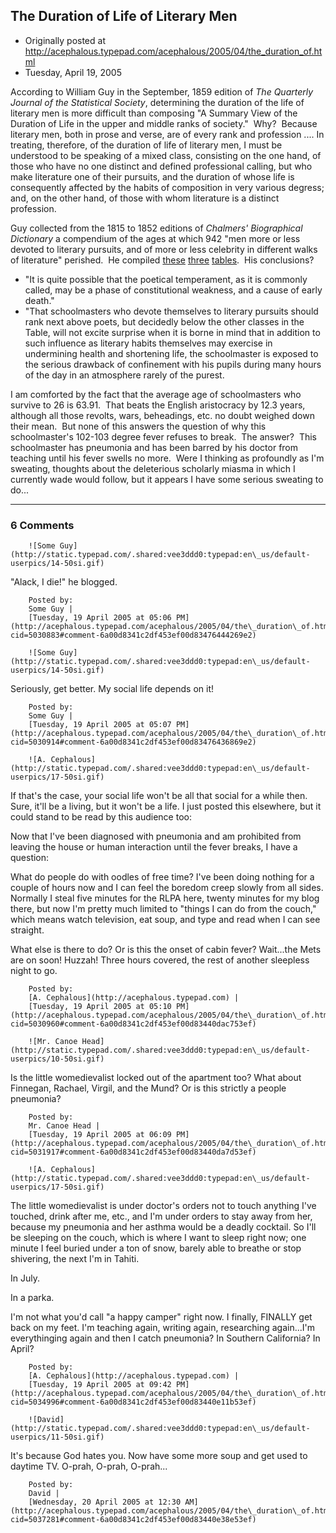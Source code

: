 ## The Duration of Life of Literary Men

 * Originally posted at http://acephalous.typepad.com/acephalous/2005/04/the_duration_of.html
 * Tuesday, April 19, 2005



According to William Guy in the September, 1859 edition of _The Quarterly Journal of the Statistical Society_, determining the duration of the life of literary men is more difficult than composing "A Summary View of the Duration of Life in the upper and middle ranks of society."  Why?  Because literary men, 
both in prose and verse, are of every rank and profession .... In treating, therefore, of the duration of life of literary men, I must be understood to be speaking of a mixed class, consisting on the one hand, of those who have no one distinct and defined professional calling, but who make literature one of their pursuits, and the duration of whose life is consequently affected by the habits of composition in very various degress; and, on the other hand, of those with whom literature is a distinct profession.

Guy collected from the 1815 to 1852 editions of _Chalmers' Biographical Dictionary_ a compendium of the ages at which 942 "men more or less devoted to literary pursuits, and of more or less celebrity in different walks of literature" perished.  He compiled [these](https://www.typepad.com/t/app/control/files?\_\_mode=show\_link&file=dead%!p(MISSING)oets%!t(MISSING)able.gif) [three](https://www.typepad.com/t/app/control/files?\_\_mode=show\_link&file=dead%!p(MISSING)oets%!t(MISSING)able%!g(MISSING)if) [tables](https://www.typepad.com/t/app/control/files?\_\_mode=show\_link&file=dead%!p(MISSING)oets%!t(MISSING)able%!g(MISSING)if).  His conclusions?  

*   "It is quite possible that the poetical temperament, as it is commonly called, may be a phase of constitutional weakness, and a cause of early death."
*   "That schoolmasters who devote themselves to literary pursuits should rank next above poets, but decidedly below the other classes in the Table, will not excite surprise when it is borne in mind that in addition to such influence as literary habits themselves may exercise in undermining health and shortening life, the schoolmaster is exposed to the serious drawback of confinement with his pupils during many hours of the day in an atmosphere rarely of the purest.

I am comforted by the fact that the average age of schoolmasters who survive to 26 is 63.91.  That beats the English aristocracy by 12.3 years, although all those revolts, wars, beheadings, etc. no doubt weighed down their mean.  But none of this answers the question of why this schoolmaster's 102-103 degree fever refuses to break.  The answer?  This schoolmaster has pneumonia and has been barred by his doctor from teaching until his fever swells no more.  Were I thinking as profoundly as I'm sweating, thoughts about the deleterious scholarly miasma in which I currently wade would follow, but it appears I have some serious sweating to do...

		

* * *

### 6 Comments 

		

                
[]()

	

		![Some Guy](http://static.typepad.com/.shared:vee3ddd0:typepad:en\_us/default-userpics/14-50si.gif)
	

	

		

"Alack, I die!" he blogged.

	

		Posted by:
		Some Guy |
		[Tuesday, 19 April 2005 at 05:06 PM](http://acephalous.typepad.com/acephalous/2005/04/the\_duration\_of.html?cid=5030883#comment-6a00d8341c2df453ef00d83476444269e2)

[]()

	

		![Some Guy](http://static.typepad.com/.shared:vee3ddd0:typepad:en\_us/default-userpics/14-50si.gif)
	

	

		

Seriously, get better. My social life depends on it!

	

		Posted by:
		Some Guy |
		[Tuesday, 19 April 2005 at 05:07 PM](http://acephalous.typepad.com/acephalous/2005/04/the\_duration\_of.html?cid=5030914#comment-6a00d8341c2df453ef00d83476436869e2)

[]()

	

		![A. Cephalous](http://static.typepad.com/.shared:vee3ddd0:typepad:en\_us/default-userpics/17-50si.gif)
	

	

		

If that's the case, your social life won't be all that social for a while then.  Sure, it'll be a living, but it won't be a life.  I just posted this elsewhere, but it could stand to be read by this audience too:

Now that I've been diagnosed with pneumonia and am prohibited from leaving the house or human interaction until the fever breaks, I have a question:

What do people do with oodles of free time? I've been doing nothing for a couple of hours now and I can feel the boredom creep slowly from all sides. Normally I steal five minutes for the RLPA here, twenty minutes for my blog there, but now I'm pretty much limited to "things I can do from the couch," which means watch television, eat soup, and type and read when I can see straight.

What else is there to do? Or is this the onset of cabin fever? Wait...the Mets are on soon! Huzzah! Three hours covered, the rest of another sleepless night to go.

	

		Posted by:
		[A. Cephalous](http://acephalous.typepad.com) |
		[Tuesday, 19 April 2005 at 05:10 PM](http://acephalous.typepad.com/acephalous/2005/04/the\_duration\_of.html?cid=5030960#comment-6a00d8341c2df453ef00d83440dac753ef)

[]()

	

		![Mr. Canoe Head](http://static.typepad.com/.shared:vee3ddd0:typepad:en\_us/default-userpics/10-50si.gif)
	

	

		

Is the little womedievalist locked out of the apartment too?  What about Finnegan, Rachael, Virgil, and the Mund?  Or is this strictly a people pneumonia?

	

		Posted by:
		Mr. Canoe Head |
		[Tuesday, 19 April 2005 at 06:09 PM](http://acephalous.typepad.com/acephalous/2005/04/the\_duration\_of.html?cid=5031917#comment-6a00d8341c2df453ef00d83440da7d53ef)

[]()

	

		![A. Cephalous](http://static.typepad.com/.shared:vee3ddd0:typepad:en\_us/default-userpics/17-50si.gif)
	

	

		

The little womedievalist is under doctor's orders not to touch anything I've touched, drink after me, etc., and I'm under orders to stay away from her, because my pneumonia and her asthma would be a deadly cocktail.  So I'll be sleeping on the couch, which is where I want to sleep right now; one minute I feel buried under a ton of snow, barely able to breathe or stop shivering, the next I'm in Tahiti.

In July.

In a parka.

I'm not what you'd call "a happy camper" right now.  I finally, FINALLY get back on my feet.  I'm teaching again, writing again, researching again...I'm everythinging again and then I catch pneumonia?  In Southern California?  In April?  

	

		Posted by:
		[A. Cephalous](http://acephalous.typepad.com) |
		[Tuesday, 19 April 2005 at 09:42 PM](http://acephalous.typepad.com/acephalous/2005/04/the\_duration\_of.html?cid=5034996#comment-6a00d8341c2df453ef00d83440e11b53ef)

[]()

	

		![David](http://static.typepad.com/.shared:vee3ddd0:typepad:en\_us/default-userpics/11-50si.gif)
	

	

		

It's because God hates you. Now have some more soup and get used to daytime TV. O-prah, O-prah, O-prah...

	

		Posted by:
		David |
		[Wednesday, 20 April 2005 at 12:30 AM](http://acephalous.typepad.com/acephalous/2005/04/the\_duration\_of.html?cid=5037281#comment-6a00d8341c2df453ef00d83440e38e53ef)

		

        